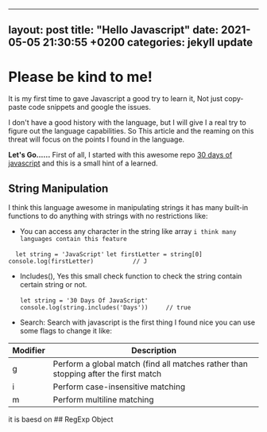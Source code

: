 
---
layout: post
title:  "Hello Javascript"
date:   2021-05-05 21:30:55 +0200
categories: jekyll update
--- 

# Please be kind to me!
It is my first time to gave Javascript a good try to learn it, Not just copy-paste code snippets and google the issues.

I don't have a good history with the language, but I will give I a real try to figure out the language capabilities.
So This article and the reaming on this threat will focus on the points I found in the language.

**Let's Go......**
First of all, I started with this awesome repo [30 days of javascript](https://github.com/Asabeneh/30-Days-Of-JavaScript) and this is a small hint of a learned.

## String Manipulation
I think this language awesome in manipulating strings it has many built-in functions to do anything with strings with no restrictions like:

 - You can access any character in the string like array `i think many languages contain this feature` 
 
`  let string = 'JavaScript'`
`let firstLetter = string[0] `
` console.log(firstLetter)           // J`
 

 - Includes(), Yes this small check function to check the string contain certain string or not.

    ` let string = '30 Days Of JavaScript' `
  `  console.log(string.includes('Days'))     // true `
     

 - Search:
Search with javascript is the first thing I found nice you can use some flags to change it like: 

| Modifier | Description |
| ------ | ------ |
| g | Perform a global match (find all matches rather than stopping after the first match |
| i | Perform case-insensitive matching |
| m | Perform multiline matching |  
 

it is baesd on ## RegExp Object 